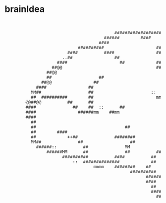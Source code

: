 # brainIdea

<pre>
                                                                                                              
                                                                                      
                                          ######################################                              
                                      ######        ####      ####            ######                          
                                    ####                    ##                    ####                        
                            ##########                    ##                      ##########                  
                        ####          ####                ##                  ..##  ##    ####                
                      ..##                ##                                  ##  ##        ..##              
                    ####                    ##            ##  MM              mm  ##          ####            
                  ##@@                                    ##MM  ##            mm    ##          ##            
                ##@@                                        ##    ##                  ####      ####          
                ##                  ##                      ##::                        ##      ####          
              ##@@                ##                          ##                        ##      @@##          
            ####                ##                            ##                        ##          ##        
          MM##                  ##                      ::    ##                                    ##        
          ##  ##########        ##                        mmmm                                      ##++      
        @@##@@          ##      ##                                            ####                  ##        
        ####              ##    ##  ::      ##                            ##@@                      ##        
        ####                ######mm    ##mm                  mm        ##                          ##        
        ####                                                    ########                            ##        
          ##                                                                  ##      ####  MM####  ####      
          ##                                  ##                                ++##      ##      ##::##      
          ##        ####                                                            ##              ##@@      
          ##            ++##              ########                                  ##            ++##        
          MM##              ##                  ##                                  ##            ####        
            ######::          ##              MM                                  ##              ##          
                ######MM      ##              ##          ####  ##                ##            ####          
                      ##########          ####          ##                        ##############  ##          
                          ::  ##############            ##                      ##MM######MM    ####          
                                  mmmm    ########    ##            ####--MM######              ##            
                                                ##########        ##########MM                ####            
                                                      ##############  ##                    ####              
                                                      ####            ####            ######++                
                                                        ##              ##          ####                      
                                                        ####              ####  @@##..                        
                                                          ####              ######                            
                                                            ########          ##                              
                                                                  ####        ##::                            
                                                                    ####      MM##                            
                                                                      ##mm      ##                            
                                                                      MM##    @@##                            
                                                                        ########                              
                                                                                                              
                                                                                 
  </pre>
